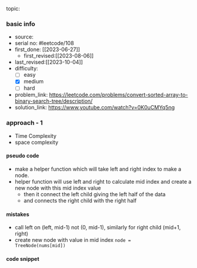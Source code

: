 topic:

### basic info
- source: 
- serial no: #leetcode/108
- first_done: [[2023-06-27]]
	- first_revised:[[2023-08-06]]
- last_revised:[[2023-10-04]]
- difficulty:
	- [ ] easy
	- [x] medium
	- [ ] hard
- problem_link: https://leetcode.com/problems/convert-sorted-array-to-binary-search-tree/description/
- solution_link: https://www.youtube.com/watch?v=0K0uCMYq5ng

### approach - 1
- Time Complexity
- space complexity

#### pseudo code
- make a helper function which will take left and right index to make a node.
- helper function will use left and right to calculate mid index and create a new node with this mid index value
	- then it connect the left child giving the left half of the data
	- and connects the right child with the right half
#### mistakes
- call left on (left, mid-1) not (0, mid-1), similarly for right child (mid+1, right)
- create new node with value in mid index <code>node = TreeNode(nums[mid])</code>
#### code snippet
```python

```